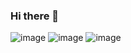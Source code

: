 ### Hi there 👋


![image](https://github.com/SukhrobOnxx/SukhrobOnxx/assets/125379451/94a99880-f297-4936-a677-9ff6c1c01480)
![image](https://github.com/SukhrobOnxx/SukhrobOnxx/assets/125379451/98846b74-4709-45a9-af4b-a44bcd01a3f1)
![image](https://github.com/SukhrobOnxx/SukhrobOnxx/assets/125379451/d9c15b63-b362-4a6b-89e2-dd9f7771af64)



<!--
**SukhrobOnxx/SukhrobOnxx** is a ✨ _special_ ✨ repository because its `README.md` (this file) appears on your GitHub profile.

Here are some ideas to get you started:

- 🔭 I’m currently working on ...
- 🌱 I’m currently learning ...
- 👯 I’m looking to collaborate on ...
- 🤔 I’m looking for help with ...
- 💬 Ask me about ...
- 📫 How to reach me: ...
- 😄 Pronouns: ...
- ⚡ Fun fact: ...
-->
